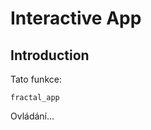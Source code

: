 # Interactive App

## Introduction

Tato funkce:

```@docs; canonical=false
fractal_app
```

Ovládání...